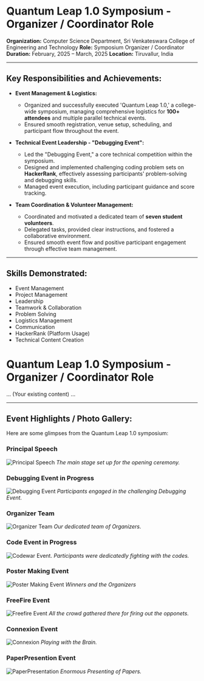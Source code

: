 # Quantum Leap 1.0 Symposium - Organizer / Coordinator Role

**Organization:** Computer Science Department, Sri Venkateswara College of Engineering and Technology
**Role:** Symposium Organizer / Coordinator
**Duration:** February, 2025 – March, 2025 
**Location:** Tiruvallur, India

---

## Key Responsibilities and Achievements:

* **Event Management & Logistics:**
    * Organized and successfully executed 'Quantum Leap 1.0,' a college-wide symposium, managing comprehensive logistics for **100+ attendees** and multiple parallel technical events.
    * Ensured smooth registration, venue setup, scheduling, and participant flow throughout the event.

* **Technical Event Leadership - "Debugging Event":**
    * Led the "Debugging Event," a core technical competition within the symposium.
    * Designed and implemented challenging coding problem sets on **HackerRank**, effectively assessing participants' problem-solving and debugging skills.
    * Managed event execution, including participant guidance and score tracking.

* **Team Coordination & Volunteer Management:**
    * Coordinated and motivated a dedicated team of **seven student volunteers**.
    * Delegated tasks, provided clear instructions, and fostered a collaborative environment.
    * Ensured smooth event flow and positive participant engagement through effective team management.

---

## Skills Demonstrated:

* Event Management
* Project Management
* Leadership
* Teamwork & Collaboration
* Problem Solving
* Logistics Management
* Communication
* HackerRank (Platform Usage)
* Technical Content Creation

# Quantum Leap 1.0 Symposium - Organizer / Coordinator Role
... (Your existing content) ...

---

## Event Highlights / Photo Gallery:

Here are some glimpses from the Quantum Leap 1.0 symposium:

### Principal Speech
![Principal Speech](images/Principal_Speech.jpg)
*The main stage set up for the opening ceremony.*

### Debugging Event in Progress
![Debugging Event](images/Debugging_event.jpg)
*Participants engaged in the challenging Debugging Event.*

### Organizer Team
![Organizer Team](images/Organizers.jpg)
*Our dedicated team of Organizers.*

### Code Event in Progress
![Codewar Event](images/Codewar_event.jpg).
*Participants were dedicatedly fighting with the codes.*

### Poster Making Event
![Poster Making Event](images/Poster_Making.jpg)
*Winners and the Organizers*

### FreeFire Event
![Freefire Event](images/Freefire_Event.jpg)
*All the crowd gathered there for firing out the opponets.*

### Connexion Event
![Connexion](images/Connexion.jpg)
*Playing with the Brain.*

### PaperPresention Event
![PaperPresentation](Paper_Presentation.jpg)
*Enormous Presenting of Papers.*
